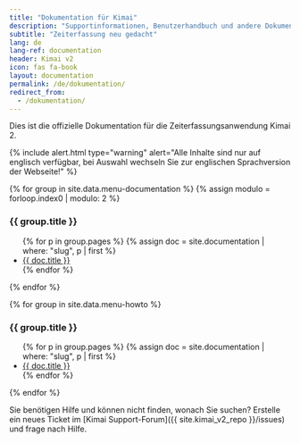 ```yaml
---
title: "Dokumentation für Kimai"
description: "Supportinformationen, Benutzerhandbuch und andere Dokumentationen für die Kimai-Zeiterfassung"
subtitle: "Zeiterfassung neu gedacht"
lang: de
lang-ref: documentation
header: Kimai v2
icon: fas fa-book
layout: documentation
permalink: /de/dokumentation/
redirect_from:
  - /dokumentation/
---
```


Dies ist die offizielle Dokumentation für die Zeiterfassungsanwendung Kimai 2.

{% include alert.html type="warning" alert="Alle Inhalte sind nur auf englisch verfügbar, bei Auswahl wechseln Sie zur englischen Sprachversion der Webseite!" %}

<div class="row">
{% for group in site.data.menu-documentation %}
    {% assign modulo = forloop.index0 | modulo: 2 %}
    <div class="col-md-6">
        <div class="card">
            <div class="card-status bg-blue"></div>
            <div class="card-header">
                <h3 class="card-title">{{ group.title }}</h3>
            </div>
            <div class="card-body">
                <ul>
                    {% for p in group.pages %}
                    {% assign doc = site.documentation | where: "slug", p | first %}
                    <li><a href="{{ doc.url }}">{{ doc.title }}</a></li>
                    {% endfor %}
                </ul>
            </div>
        </div>
    </div>
{% endfor %}

{% for group in site.data.menu-howto %}
<div class="col-md-6">
    <div class="card">
        <div class="card-status bg-blue"></div>
        <div class="card-header">
            <h3 class="card-title">{{ group.title }}</h3>
        </div>
        <div class="card-body">
            <ul>
                {% for p in group.pages %}
                {% assign doc = site.documentation | where: "slug", p | first %}
                    <li><a href="{{ doc.url }}">{{ doc.title }}</a></li>
                {% endfor %}
            </ul>
        </div>
    </div>
</div>
{% endfor %}
</div>

Sie benötigen Hilfe und können nicht finden, wonach Sie suchen? 
Erstelle ein neues Ticket im [Kimai Support-Forum]({{ site.kimai_v2_repo }}/issues) und frage nach Hilfe.
